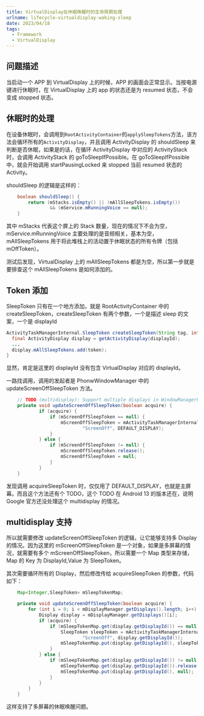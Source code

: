 ```yaml
---
title: VirtualDisplay在休眠唤醒时的生命周期处理
urlname: lifecycle-virtualdisplay-waking-sleep
date: 2023/04/18
tags:
  - Framework
  - VirtualDisplay
---
```


## 问题描述

当启动一个 APP 到 VirtualDisplay 上的时候，APP 的画面会正常显示。当按电源键进行休眠时，在 VirtualDisplay 上的 app 的状态还是为 resumed 状态，不会变成 stopped 状态。

## 休眠时的处理

在设备休眠时，会调用到`RootActivityContainer`的`applySleepTokens`方法，该方法会循环所有的`ActivityDisplay`，并且调用 ActivityDisplay 的 shouldSleep 来判断是否休眠，如果是的话，在循环 ActivityDisplay 中对应的 ActivityStack 时，会调用 ActivityStack 的 goToSleepIfPossible。在 goToSleepIfPossible 中，就会开始调用 startPausingLocked 来 stopped 当前 resumed 状态的 Activity。

shouldSleep 的逻辑是这样的：

```java
    boolean shouldSleep() {
        return (mStacks.isEmpty() || !mAllSleepTokens.isEmpty())
                && (mService.mRunningVoice == null);
    }
```

其中 mStacks 代表这个屏上的 Stack 数量，现在的情况下不会为空，mService.mRunningVoice 主要处理的是音频相关，基本为空，mAllSleepTokens 用于将此堆栈上的活动置于休眠状态的所有令牌（包括 mOffToken）。

测试后发现，VirtualDisplay 上的 mAllSleepTokens 都是为空，所以第一步就是要排查这个 mAllSleepTokens 是如何添加的。

## Token 添加

SleepToken 只有在一个地方添加，就是 RootActivityContainer 中的 createSleepToken，createSleepToken 有两个参数，一个是描述 sleep 的文案，一个是 displayId

```java
ActivityTaskManagerInternal.SleepToken createSleepToken(String tag, int displayId) {
  final ActivityDisplay display = getActivityDisplay(displayId);
  ...
  display.mAllSleepTokens.add(token);
}
```

显然，肯定是这里的 displayId 没有包含 VirtualDisplay 对应的 displayId。

一路找调用，调用的发起者是 PhonwWindowManager 中的 updateScreenOffSleepToken 方法。

```java
    // TODO (multidisplay): Support multiple displays in WindowManagerPolicy.
    private void updateScreenOffSleepToken(boolean acquire) {
            if (acquire) {
                if (mScreenOffSleepToken == null) {
                    mScreenOffSleepToken = mActivityTaskManagerInternal.acquireSleepToken(
                            "ScreenOff", DEFAULT_DISPLAY);
                }
            } else {
                if (mScreenOffSleepToken != null) {
                    mScreenOffSleepToken.release();
                    mScreenOffSleepToken = null;
                }
            }
    }
```

发现调用 acquireSleepToken 时，仅仅用了 DEFAULT_DISPLAY，也就是主屏幕。而且这个方法还有个 TODO，这个 TODO 在 Android 13 的版本还在，说明 Google 官方还没处理这个 multidisplay 的情况。

## multidisplay 支持

所以就需要修改 updateScreenOffSleepToken 的逻辑，让它能够支持多 Display 的情况。因为这里的 mScreenOffSleepToken 是一个对象，如果是多屏幕的情况，就需要有多个 mScreenOffSleepToken，所以需要一个 Map 类型来存储，Map 的 Key 为 DisplayId,Value 为 SleepToken。

其次需要循环所有的 Display，然后修改传给 acquireSleepToken 的参数，代码如下：

```java
    Map<Integer,SleepToken> mSleepTokenMap;

    private void updateScreenOffSleepToken(boolean acquire) {
        for (int i = 0; i < mDisplayManager.getDisplays().length; i++) {
            Display display = mDisplayManager.getDisplays()[i];
            if (acquire) {
                if (mSleepTokenMap.get(display.getDisplayId()) == null) {
                    SleepToken sleepToken = mActivityTaskManagerInternal.acquireSleepToken(
                            "ScreenOff", display.getDisplayId());
                    mSleepTokenMap.put(display.getDisplayId(), sleepToken);
                }
            } else {
                if (mSleepTokenMap.get(display.getDisplayId()) != null) {
                    mSleepTokenMap.get(display.getDisplayId()).release();
                    mSleepTokenMap.put(display.getDisplayId(), null);
                }
            }
        }
    }
```

这样支持了多屏幕的休眠唤醒问题。
